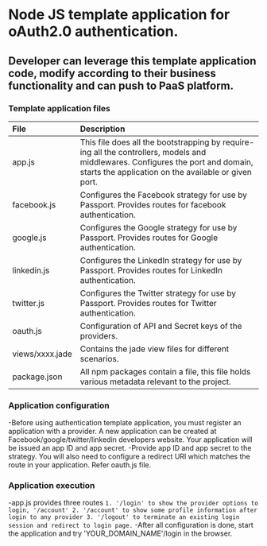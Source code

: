 # Node JS template application for oAuth2.0 authentication.

## Developer can leverage this template application code, modify according to their business functionality and can push to PaaS platform.

### Template application files

File | Description
:-- | :-- 
app.js | This file does all the bootstrapping by require-ing all the controllers, models and middlewares. Configures the port and domain, starts the application on the available or given port.
facebook.js | Configures the Facebook strategy for use by Passport. Provides routes for facebook authentication.
google.js | Configures the Google strategy for use by Passport. Provides routes for Google authentication.
linkedin.js | Configures the LinkedIn strategy for use by Passport. Provides routes for LinkedIn authentication.
twitter.js | Configures the Twitter strategy for use by Passport. Provides routes for Twitter authentication.
oauth.js | Configuration of API and Secret keys of the providers.
views/xxxx.jade | Contains the jade view files for different scenarios.
package.json | All npm packages contain a file, this file holds various metadata relevant to the project.


### Application configuration

-Before using authentication template application, you must register an application with a provider. A new application can be created at Facebook/google/twitter/linkedin developers website. Your application will be issued an app ID and app secret.
-Provide app ID and app secret to the strategy. You will also need to configure a redirect URI which matches the route in your application. Refer oauth.js file.

### Application execution

-app.js provides three routes
    ```
    1. '/login' to show the provider options to login, '/account'
    2. '/account' to show some profile information after login to any provider
    3. '/logout' to terminate an existing login session and redirect to login page.
    ```
-After all configuration is done, start the application and try 'YOUR_DOMAIN_NAME'/login in the browser.

